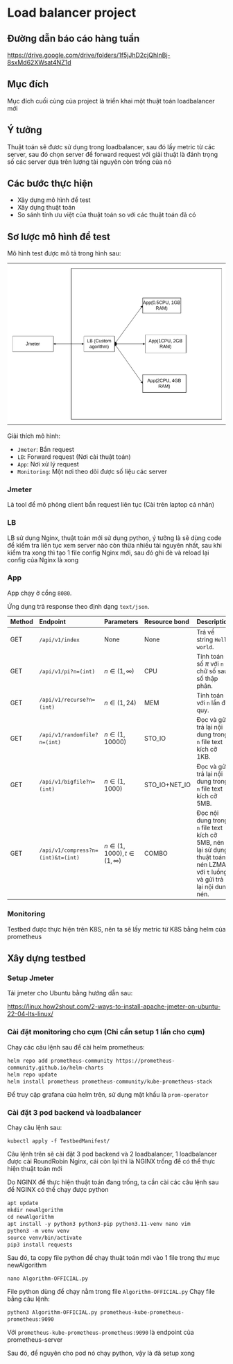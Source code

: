 # Load balancer project

## Đường dẫn báo cáo hàng tuần
https://drive.google.com/drive/folders/1f5jJhD2cjQhInBj-8sxMd62XWsat4NZ1d

## Mục đích
Mục đích cuối cùng của project là triển khai một thuật toán loadbalancer mới

## Ý tưởng
Thuật toán sẽ đươc sử dụng trong loadbalancer, sau đó lấy metric từ các server, sau đó chọn server để forward request với giải thuật là đánh trọng số các server dựa trên lượng tài nguyên còn trống của nó

## Các bước thực hiện
- Xây dựng mô hình để test
- Xây dựng thuật toán
- So sánh tính ưu việt của thuật toán so với các thuật toán đã có

## Sơ lược mô hình để test
Mô hình test được mô tả trong hình sau:

![alt text](image.png)

Giải thích mô hình:

- `Jmeter`: Bắn request
- `LB`: Forward request (Nơi cài thuật toán)
- `App`: Nơi xử lý request
- `Monitoring`: Một nơi theo dõi được số liệu các server
### Jmeter
Là tool để mô phỏng client bắn request liên tục (Cài trên laptop cá nhân)
### LB
LB sử dụng Nginx, thuật toán mới sử dụng python, ý tưởng là sẽ dùng code để kiểm tra liên tục xem server nào còn thừa nhiều tài nguyên nhất, sau khi kiểm tra xong thì tạo 1 file config Nginx mới, sau đó ghi đè và reload lại config của Nginx là xong 
### App
App chạy ở cổng `8080`.

Ứng dụng trả response theo định dạng `text/json`.

| Method | Endpoint | Parameters | Resource bond | Description |
|:-------|:---------|:-----------|:--------------|:------------|
| GET    | `/api/v1/index` | None | None |Trả về string `Hello world`.|
| GET    | `/api/v1/pi?n=(int)` | $n\in(1,\infty)$ | CPU | Tính toán số $\pi$ với `n` chữ số sau số thập phân. |
| GET    | `/api/v1/recurse?n=(int)` | $n\in(1,24)$ | MEM | Tính toán với `n` lần đệ quy. |
| GET    | `/api/v1/randomfile?n=(int)` | $n\in(1,10000)$ | STO_IO | Đọc và gửi trả lại nội dung trong `n` file text kích cỡ 1KB. |
| GET    | `/api/v1/bigfile?n=(int)` | $n\in(1,1000)$ | STO_IO+NET_IO | Đọc và gửi trả lại nội dung trong `n` file text kích cỡ 5MB. |
| GET    | `/api/v1/compress?n=(int)&t=(int)` | $n\in(1,1000), t\in(1,\infty)$ | COMBO | Đọc nội dung trong `n` file text kích cỡ 5MB, nén lại sử dụng thuật toán nén LZMA với `t` luồng và gửi trả lại nội dung nén. |

### Monitoring
Testbed được thực hiện trên K8S, nên ta sẽ lấy metric từ K8S bằng helm của prometheus

## Xây dựng testbed

### Setup Jmeter
Tải jmeter cho Ubuntu bằng hướng dẫn sau:

https://linux.how2shout.com/2-ways-to-install-apache-jmeter-on-ubuntu-22-04-lts-linux/

### Cài đặt monitoring cho cụm (Chỉ cần setup 1 lần cho cụm)
Chạy các câu lệnh sau để cài helm prometheus:
```
helm repo add prometheus-community https://prometheus-community.github.io/helm-charts
helm repo update
helm install prometheus prometheus-community/kube-prometheus-stack
```

Để truy cập grafana của helm trên, sử dụng mật khẩu là `prom-operator`


### Cài đặt 3 pod backend và loadbalancer

Chạy câu lệnh sau:
```
kubectl apply -f TestbedManifest/
```

Câu lệnh trên sẽ cài đặt 3 pod backend và 2 loadbalancer, 1 loadbalancer được cài RoundRobin Nginx, cái còn lại thì là NGINX trống để có thể thực hiện thuật toán mới

Do NGINX để thực hiện thuật toán đang trống, ta cần cài các câu lệnh sau để NGINX có thể chạy được python
```
apt update
mkdir newAlgorithm
cd newAlgorithm
apt install -y python3 python3-pip python3.11-venv nano vim
python3 -m venv venv
source venv/bin/activate
pip3 install requests
```
Sau đó, ta copy file python để chạy thuật toán mới vào 1 file trong thư mục newAlgorithm
```
nano Algorithm-OFFICIAL.py
```
File python dùng để chạy nằm trong file `Algorithm-OFFICIAL.py`
Chạy file bằng câu lệnh:
```
python3 Algorithm-OFFICIAL.py prometheus-kube-prometheus-prometheus:9090
```

Với `prometheus-kube-prometheus-prometheus:9090` là endpoint của prometheus-server

Sau đó, để nguyên cho pod nó chạy python, vậy là đã setup xong


<!-- ## Dựng testbed

Các files manifest được đặt tại `TestbedManifest/j12t`

1. Tạo các namespace: `j12t`, `j12t-monitoring`, `j12t-test`
2. Deploy `SimpleApp`: `kubectl apply -f simpleapp.yaml`
3. Deploy `Default-NGINX` (NGINX nguyên gốc): `kubectl apply -f default_nginx.yaml`
4. Deploy `Prometheus+Grafana`: `kubectl apply -f monitoring.yaml`
5. Deploy `Modified-NGINX` (NGINX đã chỉnh sửa để áp dụng các thuật toán): `kubectl apply -f modified_nginx.yaml` -->


